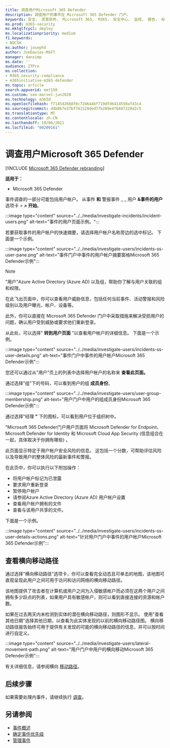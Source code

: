 ```yaml
---
title: 调查用户Microsoft 365 Defender
description: 调查用户的事件在 Microsoft 365 Defender 门户。
keywords: 安全， 恶意软件， Microsoft 365， M365， 安全中心， 监视， 报告， 标识， 数据， 设备， 应用， 事件， 分析， 响应
ms.prod: m365-security
ms.mktglfcycl: deploy
ms.localizationpriority: medium
f1.keywords:
- NOCSH
ms.author: josephd
author: JoeDavies-MSFT
manager: dansimp
ms.date: ''
audience: ITPro
ms.collection:
- M365-security-compliance
- m365initiative-m365-defender
ms.topic: article
search.appverid: met150
ms.custom: seo-marvel-jun2020
ms.technology: m365d
ms.openlocfilehash: f7145d2668f6c724644bf719dfd6414550af43c4
ms.sourcegitcommit: d4b867e37bf741528ded7fb289e4f6847228d2c5
ms.translationtype: MT
ms.contentlocale: zh-CN
ms.lasthandoff: 10/06/2021
ms.locfileid: "60209161"
---
```

# <a name="investigate-users-in-microsoft-365-defender"></a>调查用户Microsoft 365 Defender

[!INCLUDE [Microsoft 365 Defender rebranding](../includes/microsoft-defender.md)]

**适用于：**

- Microsoft 365 Defender

事件调查的一部分可能包括用户帐户。 从事件 **和** 警报事件 _ _ 用户 **&事件的用户** 选项卡 \> ***\>* 开始**。

:::image type="content" source="../../media/investigate-incidents/incident-users.png" alt-text="事件的用户页面示例。":::

若要获取事件的用户帐户的快速摘要，请选择用户帐户名称旁边的选中标记。 下面是一个示例。

:::image type="content" source="../../media/investigate-users/incidents-ss-user-pane.png" alt-text="事件门户中事件的用户帐户摘要窗格Microsoft 365 Defender示例":::

> [!NOTE]
> "用户"Azure Active Directory (Azure AD) 以及组，帮助你了解与用户关联的组和权限。

在此飞出页面中，你可以查看用户威胁信息，包括任何当前事件、活动警报和风险级别以及用户曝光、帐户、设备等。

此外，你可以直接在 Microsoft 365 Defender 门户中采取措施来解决受损用户的问题，确认用户受到威胁或要求他们重新登录。

从此处，可以选择" **转到用户页面** "以查看用户帐户的详细信息。 下面是一个示例。

:::image type="content" source="../../media/investigate-users/incidents-ss-user-details.png" alt-text="事件门户中事件的用户帐户Microsoft 365 Defender示例":::

您还可以通过从"用户"页上的列表中选择用户帐户的名称来 **查看此页面。**

通过选择"组"下的号码，可以看到用户的组 **成员身份**。

:::image type="content" source="../../media/investigate-users/user-group-membership.png" alt-text="用户门户中用户的组成员身份Microsoft 365 Defender示例":::

通过选择"经理 **"** 下的图标，可以看到用户位于组织树中。

"Microsoft 365 Defender门户用户页面将 Microsoft Defender for Endpoint、Microsoft Defender for Identity 和 Microsoft Cloud App Security (信息组合在一起，具体取决于你拥有哪些) 。

此页面显示特定于用户帐户安全风险的信息。 这包括一个分数，可帮助评估风险以及导致用户的整体风险的最新事件和警报。

在此页中，你可以执行以下附加操作：

- 将用户帐户标记为已泄露
- 要求用户重新登录
- 暂停用户帐户
- 请参阅Azure Active Directory (Azure AD) 用户帐户设置
- 查看用户帐户拥有的文件
- 查看与该用户共享的文件。

下面是一个示例。

:::image type="content" source="../../media/investigate-users/incidents-ss-user-details-actions.png" alt-text="针对用户门户中事件的用户帐户Microsoft 365 Defender示例":::

<!--
You can access this page from multiple areas in the Microsoft 365 Defender portal. You can access this page from a specific incident in the **Users** tab. Some alerts might include users as a specific affected asset. You can also search for users.  

Learn more about how to investigate users and potential risk [in this Cloud App Security tutorial](/cloud-app-security/tutorial-ueba#:~:text=To%20identify%20who%20your%20riskiest,user%20page%20to%20investigate%20them).

-->

## <a name="view-lateral-movement-paths"></a>查看横向移动路径

通过选择"横向移动路径"选项卡，你可以查看完全动态且可单击的地图，该地图可直观呈现此用户之间可用于访问和访问网络的横向移动路径。

该地图提供了攻击者在计算机或用户之间为入侵敏感帐户而必须在这两个用户之间拥有多少跃点的列表，如果用户具有敏感帐户，则可以看到直接连接的资源和帐户数。

如果在过去两天内未检测到实体的潜在横向移动路径，则图形不显示。 使用"查看其他日期"选择其他日期，以查看为此实体发现的以前的横向移动路径图。 横向移动路径报告始终可用于提供有关发现的可能的横向移动路径的信息，并可以按时间进行自定义。

:::image type="content" source="../../media/investigate-users/lateral-movement-path.png" alt-text="用户门户中用户的横向移动Microsoft 365 Defender示例":::

有关详细信息，请参阅横向 [移动路径](/defender-for-identity/use-case-lateral-movement-path)。

## <a name="next-steps"></a>后续步骤

如果需要处理内事件，请继续执行 [调查](investigate-incidents.md)。

## <a name="see-also"></a>另请参阅

- [事件概述](incidents-overview.md)
- [确定事件优先级](incident-queue.md)
- [管理事件](manage-incidents.md)
